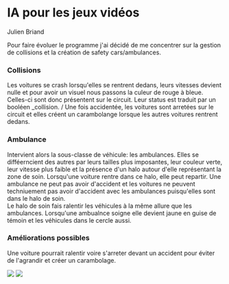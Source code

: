 # IA pour les jeux vidéos
Julien Briand

Pour faire évoluer le programme j'ai décidé de me concentrer sur la gestion de collisions et la création de safety cars/ambulances. 

### Collisions
Les voitures se crash lorsqu'elles se rentrent dedans, leurs vitesses devient nulle et pour avoir un visuel nous passons la culeur de rouge à bleue. Celles-ci sont donc présentent sur le circuit. Leur status est traduit par un booléen _collision. / Une fois accidentée, les voitures sont arretées sur le circuit et elles créent un carambolange lorsque les autres voitures rentrent dedans.

### Ambulance
Intervient alors la sous-classe de véhicule: les ambulances. Elles se difféerncient des autres par leurs tailles plus imposantes, leur couleur verte, leur vitesse plus faible et la présence d'un halo autour d'elle représentant la zone de soin. Lorsqu'une voiture rentre dans ce halo, elle peut repartir. Une ambulance ne peut pas avoir d'accident et les voitures ne peuvent techniuement pas avoir d'accident avec les ambulances puisqu'elles sont dans le halo de soin.\
Le halo de soin fais ralentir les véhicules à la même allure que les ambulances. Lorsqu'une ambualnce soigne elle devient jaune en guise de témoin et les véhicules dans le cercle aussi.

### Améliorations possibles
Une voiture pourrait ralentir voire s'arreter devant un accident pour éviter de l'agrandir et créer un carambolage.

<img src="/pictures/beforeAcc.jpg">
<img src="/pictures/afterAcc.jpg">